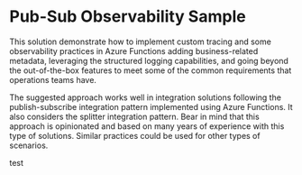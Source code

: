 # Pub-Sub Observability Sample

This solution demonstrate how to implement custom tracing and some observability practices in Azure Functions adding business-related metadata, leveraging the structured logging capabilities, and going beyond the out-of-the-box features to meet some of the common requirements that operations teams have. 

The suggested approach works well in integration solutions following the publish-subscribe integration pattern implemented using Azure Functions. It also considers the splitter integration pattern. Bear in mind that this approach is opinionated and based on many years of experience with this type of solutions. Similar practices could be used for other types of scenarios.

test
